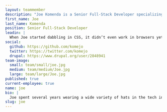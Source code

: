 ```yaml
---
layout: teammember
description: "Joe Komenda is a Senior Full-Stack Developer specializing in open source development at ThinkShout, a full service digital agency and B-Corp that specializes in nonprofit tech, digital strategy, website development, accessible design, and brand work."
first_name: Joe
last_name: Komenda
position: Senior Full-Stack Developer
leadin: |
  When Joe started dabbling in CSS, it didn’t even work in browsers yet. He’s been entrenched in web development for the better part of two decades. Judging by the awesome cartoons that have started appearing on our white boards, he’s a pretty darn good artist, too.
social:
  github: https://github.com/komejo
  twitter: https://twitter.com/komejo
  drupal: https://www.drupal.org/user/2848941
team-image:
  small: team/small/joe.jpg
  medium: team/medium/Joe.jpg
  large: team/large/Joe.jpg
published: true
current-employee: true
name: joe
bio: |
  Joe spent several years wearing a wide variety of hats in the tech industry (and the US Army) before joining our team. He came to us from Raleigh, North Carolina, looking for an opportunity to apply his passion for open source and desire to serve nonprofits. He loves the ever-changing world of web development and enjoys projects where he’s challenged to learn about new technology and apply it to the sites he builds for our clients. Before coming to ThinkShout, Joe worked at Ashe Avenue, Merge Records, Lulu.com, and Flywheel Design. When Joe isn’t engaged in client work, he blows off steam with long-distance running, video games, and cooking.
slug: joe
---
```

